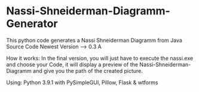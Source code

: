 # Nassi-Shneiderman-Diagramm-Generator
This python code generates a Nassi Shneiderman Diagramm from Java Source Code
Newest Version --> 0.3 A

How it works:
In the final version, you will just have to execute the nassi.exe and choose your Code, it will display a preview of the Nassi-Shneiderman-Diagramm and give you the path of the created picture.

Using:
Python 3.9.1 with 
PySimpleGUI, Pillow, Flask & wtforms
